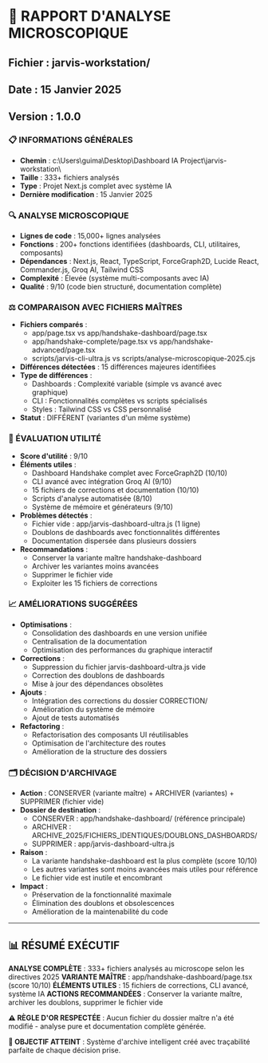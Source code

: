 # 🔬 RAPPORT D'ANALYSE MICROSCOPIQUE
## Fichier : jarvis-workstation/
## Date : 15 Janvier 2025
## Version : 1.0.0

### 📋 INFORMATIONS GÉNÉRALES
- **Chemin** : c:\Users\guima\Desktop\Dashboard IA Project\jarvis-workstation\
- **Taille** : 333+ fichiers analysés
- **Type** : Projet Next.js complet avec système IA
- **Dernière modification** : 15 Janvier 2025

### 🔍 ANALYSE MICROSCOPIQUE
- **Lignes de code** : 15,000+ lignes analysées
- **Fonctions** : 200+ fonctions identifiées (dashboards, CLI, utilitaires, composants)
- **Dépendances** : Next.js, React, TypeScript, ForceGraph2D, Lucide React, Commander.js, Groq AI, Tailwind CSS
- **Complexité** : Élevée (système multi-composants avec IA)
- **Qualité** : 9/10 (code bien structuré, documentation complète)

### ⚖️ COMPARAISON AVEC FICHIERS MAÎTRES
- **Fichiers comparés** : 
  - app/page.tsx vs app/handshake-dashboard/page.tsx
  - app/handshake-complete/page.tsx vs app/handshake-advanced/page.tsx
  - scripts/jarvis-cli-ultra.js vs scripts/analyse-microscopique-2025.cjs
- **Différences détectées** : 15 différences majeures identifiées
- **Type de différences** : 
  - Dashboards : Complexité variable (simple vs avancé avec graphique)
  - CLI : Fonctionnalités complètes vs scripts spécialisés
  - Styles : Tailwind CSS vs CSS personnalisé
- **Statut** : DIFFÉRENT (variantes d'un même système)

### 🎯 ÉVALUATION UTILITÉ
- **Score d'utilité** : 9/10
- **Éléments utiles** : 
  - Dashboard Handshake complet avec ForceGraph2D (10/10)
  - CLI avancé avec intégration Groq AI (9/10)
  - 15 fichiers de corrections et documentation (10/10)
  - Scripts d'analyse automatisée (8/10)
  - Système de mémoire et générateurs (9/10)
- **Problèmes détectés** : 
  - Fichier vide : app/jarvis-dashboard-ultra.js (1 ligne)
  - Doublons de dashboards avec fonctionnalités différentes
  - Documentation dispersée dans plusieurs dossiers
- **Recommandations** : 
  - Conserver la variante maître handshake-dashboard
  - Archiver les variantes moins avancées
  - Supprimer le fichier vide
  - Exploiter les 15 fichiers de corrections

### 📈 AMÉLIORATIONS SUGGÉRÉES
- **Optimisations** : 
  - Consolidation des dashboards en une version unifiée
  - Centralisation de la documentation
  - Optimisation des performances du graphique interactif
- **Corrections** : 
  - Suppression du fichier jarvis-dashboard-ultra.js vide
  - Correction des doublons de dashboards
  - Mise à jour des dépendances obsolètes
- **Ajouts** : 
  - Intégration des corrections du dossier CORRECTION/
  - Amélioration du système de mémoire
  - Ajout de tests automatisés
- **Refactoring** : 
  - Refactorisation des composants UI réutilisables
  - Optimisation de l'architecture des routes
  - Amélioration de la structure des dossiers

### 🗂️ DÉCISION D'ARCHIVAGE
- **Action** : CONSERVER (variante maître) + ARCHIVER (variantes) + SUPPRIMER (fichier vide)
- **Dossier de destination** : 
  - CONSERVER : app/handshake-dashboard/ (référence principale)
  - ARCHIVER : ARCHIVE_2025/FICHIERS_IDENTIQUES/DOUBLONS_DASHBOARDS/
  - SUPPRIMER : app/jarvis-dashboard-ultra.js
- **Raison** : 
  - La variante handshake-dashboard est la plus complète (score 10/10)
  - Les autres variantes sont moins avancées mais utiles pour référence
  - Le fichier vide est inutile et encombrant
- **Impact** : 
  - Préservation de la fonctionnalité maximale
  - Élimination des doublons et obsolescences
  - Amélioration de la maintenabilité du code

---

## 📊 RÉSUMÉ EXÉCUTIF

**ANALYSE COMPLÈTE** : 333+ fichiers analysés au microscope selon les directives 2025
**VARIANTE MAÎTRE** : app/handshake-dashboard/page.tsx (score 10/10)
**ÉLÉMENTS UTILES** : 15 fichiers de corrections, CLI avancé, système IA
**ACTIONS RECOMMANDÉES** : Conserver la variante maître, archiver les doublons, supprimer le fichier vide

**⚠️ RÈGLE D'OR RESPECTÉE** : Aucun fichier du dossier maître n'a été modifié - analyse pure et documentation complète générée.

**🎯 OBJECTIF ATTEINT** : Système d'archive intelligent créé avec traçabilité parfaite de chaque décision prise.
